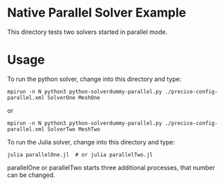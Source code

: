 # Native Parallel Solver Example

This directory tests two solvers started in parallel mode. 

# Usage

To run the python solver, change into this directory and type:

```
mpirun -n N python3 python-solverdummy-parallel.py ./precice-config-parallel.xml SolverOne MeshOne
```
or

```
mpirun -n N python3 python-solverdummy-parallel.py ./precice-config-parallel.xml SolverTwo MeshTwo
```


To run the Julia solver, change into this directory and type:

```
julia parallelOne.jl  # or julia parallelTwo.jl
```

parallelOne or parallelTwo starts three additional processes, that number can be changed.









